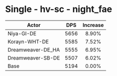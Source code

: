 # Single - hv-sc - night_fae
| Actor | DPS | Increase |
|---|:---:|:---:|
|Niya-GI-DE|5656|8.90%|
|Korayn-WHT-DE|5585|7.52%|
|Dreamweaver-DE_HA|5555|6.95%|
|Dreamweaver-SB-DE|5507|6.02%|
|Base|5194|0.00%|
